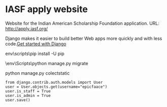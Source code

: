 # IASF apply website
Website for the Indian American Scholarship Foundation application.
URL: http://apply.iasf.org/

Django makes it easier to build better Web apps more quickly and with less code.[Get started with Django](https://www.djangoproject.com/start/)

env\scripts\pip install -U pip

\env\Scripts\python manage.py migrate

python manage.py colectstatic

```
from django.contrib.auth.models import User
user = User.objects.get(username="epicfaace")
user.is_staff = True
user.is_admin = True
user.save()
```